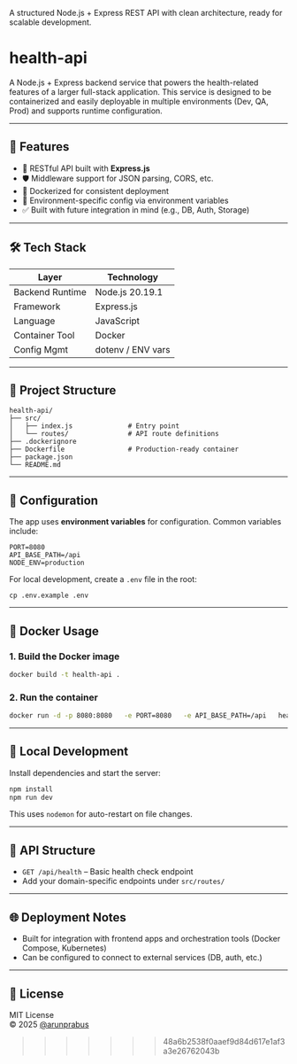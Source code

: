 A structured Node.js + Express REST API with clean architecture, ready for scalable development.

# health-api

A Node.js + Express backend service that powers the health-related features of a larger full-stack application. This service is designed to be containerized and easily deployable in multiple environments (Dev, QA, Prod) and supports runtime configuration.

---

## 🚀 Features

- 🧠 RESTful API built with **Express.js**
- 🛡️ Middleware support for JSON parsing, CORS, etc.
- 🐳 Dockerized for consistent deployment
- 🔧 Environment-specific config via environment variables
- ✅ Built with future integration in mind (e.g., DB, Auth, Storage)

---

## 🛠️ Tech Stack

| Layer            | Technology        |
|------------------|-------------------|
| Backend Runtime  | Node.js 20.19.1   |
| Framework        | Express.js        |
| Language         | JavaScript        |
| Container Tool   | Docker            |
| Config Mgmt      | dotenv / ENV vars |

---

## 📁 Project Structure

```
health-api/
├── src/
│   ├── index.js              # Entry point
│   └── routes/               # API route definitions
├── .dockerignore
├── Dockerfile                # Production-ready container
├── package.json
└── README.md
```

---

## 🔧 Configuration

The app uses **environment variables** for configuration. Common variables include:

```env
PORT=8080
API_BASE_PATH=/api
NODE_ENV=production
```

For local development, create a `.env` file in the root:

```
cp .env.example .env
```

---

## 🐳 Docker Usage

### 1. Build the Docker image

```bash
docker build -t health-api .
```

### 2. Run the container

```bash
docker run -d -p 8080:8080   -e PORT=8080   -e API_BASE_PATH=/api   health-api
```

---

## 🧪 Local Development

Install dependencies and start the server:

```bash
npm install
npm run dev
```

This uses `nodemon` for auto-restart on file changes.

---

## 🔌 API Structure

- `GET /api/health` – Basic health check endpoint
- Add your domain-specific endpoints under `src/routes/`

---

## 🌐 Deployment Notes

- Built for integration with frontend apps and orchestration tools (Docker Compose, Kubernetes)
- Can be configured to connect to external services (DB, auth, etc.)

---

## 📜 License

MIT License  
© 2025 [@arunprabus](https://github.com/arunprabus)
>>>>>>> 48a6b2538f0aaef9d84d617e1af3a3e26762043b
